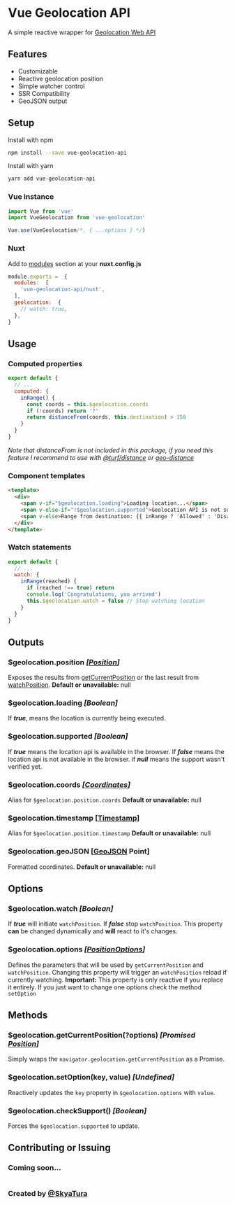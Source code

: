 # Vue Geolocation API
A simple reactive wrapper for [Geolocation Web API](https://developer.mozilla.org/pt-BR/docs/Web/API/Geolocation)

## Features
* Customizable
* Reactive geolocation position
* Simple watcher control
* SSR Compatibility
* GeoJSON output

## Setup
Install with npm
```bash
npm install --save vue-geolocation-api
```
Install with yarn
```bash
yarn add vue-geolocation-api
```

### Vue instance
```js
import Vue from 'vue'
import VueGeolocation from 'vue-geolocation'

Vue.use(VueGeolocation/*, { ...options } */)
```
### Nuxt
Add to [modules](https://nuxtjs.org/guide/modules) section at your **nuxt.config.js**
```js
module.exports =  {
  modules:  [
    'vue-geolocation-api/nuxt',
  ],
  geolocation:  {
    // watch: true,
  },
}
```

## Usage

### Computed properties
```js
export default {
  // ...
  computed: {
    inRange() {
      const coords = this.$geolocation.coords
      if (!coords) return '?'
      return distanceFrom(coords, this.destination) > 150
    }
  }
}
```
*Note that distanceFrom is not included in this package, if you need this feature I recommend to use with [@turf/distance](https://www.npmjs.com/package/@turf/distance) or [geo-distance](https://www.npmjs.com/package/geo-distance)*

### Component templates
```html
<template>
  <div>
    <span v-if="$geolocation.loading">Loading location...</span>
    <span v-else-if="!$geolocation.supported">Geolocation API is not supported</span>
    <span v-else>Range from destination: {{ inRange ? 'Allowed' : 'Disallowed' }}</span>
  </div>
</template>
```

### Watch statements
```js
export default {
  // ...
  watch: {
    inRange(reached) {
      if (reached !== true) return
      console.log('Congratulations, you arrived')
      this.$geolocation.watch = false // Stop watching location
    }
  }
}
```

## Outputs
### $geolocation.position *[[Position](https://developer.mozilla.org/pt-BR/docs/Web/API/Position)]*
Exposes the results from [getCurrentPosition](https://developer.mozilla.org/pt-BR/docs/Web/API/Geolocation/getCurrentPosition) or the last result from [watchPosition](https://developer.mozilla.org/pt-BR/docs/Web/API/Geolocation/watchPosition).
**Default or unavailable:** null

### $geolocation.loading *[Boolean]*
If ***true***, means the location is currently being executed.

### $geolocation.supported *[Boolean]*
If ***true*** means the location api is available in the browser.
If ***false*** means the location api is not available in the browser.
if ***null*** means the support wasn't verified yet.

### $geolocation.coords *[[Coordinates](https://developer.mozilla.org/pt-BR/docs/Web/API/Coordinates)]*
Alias for `$geolocation.position.coords`
**Default or unavailable:** null

### $geolocation.timestamp [[Timestamp](https://www.unixtimestamp.com/)]
Alias for `$geolocation.position.timestamp`
**Default or unavailable:** null

### $geolocation.geoJSON [[GeoJSON](http://geojson.org/) Point]
Formatted coordinates.
**Default or unavailable:** null

## Options

### $geolocation.watch *[Boolean]*
If ***true*** will initiate `watchPosition`.
If ***false*** stop `watchPosition`.
This property **can** be changed dynamically and **will** react to it's changes.

### $geolocation.options *[[PositionOptions](https://developer.mozilla.org/pt-BR/docs/Web/API/PositionOptions)]*
Defines the parameters that will be used by `getCurrentPosition` and `watchPosition`.
Changing this property will trigger an `watchPosition` reload if currently watching.
**Important:** This property is only reactive if you replace it entirely. If you just want to change one options check the method `setOption`

## Methods

### $geolocation.getCurrentPosition(?options) *[Promised [Position](https://developer.mozilla.org/pt-BR/docs/Web/API/Position)]*
Simply wraps the `navigator.geolocation.getCurrentPosition` as a Promise.

### $geolocation.setOption(key, value) *[Undefined]*
Reactively updates the `key` property in `$geolocation.options` with `value`.

### $geolocation.checkSupport() *[Boolean]*
Forces the `$geolocation.supported` to update.

## Contributing or Issuing
### Coming soon...
#
### Created by [@SkyaTura](https://github.com/SkyaTura)
